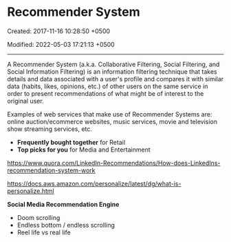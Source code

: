 # Recommender System

Created: 2017-11-16 10:28:50 +0500

Modified: 2022-05-03 17:21:13 +0500

---

A Recommender System (a.k.a. Collaborative Filtering, Social Filtering, and Social Information Filtering) is an information filtering technique that takes details and data associated with a user's profile and compares it with similar data (habits, likes, opinions, etc.) of other users on the same service in order to present recommendations of what might be of interest to the original user.



Examples of web services that make use of Recommender Systems are: online auction/ecommerce websites, music services, movie and television show streaming services, etc.


-   **Frequently bought together** for Retail
-   **Top picks for you** for Media and Entertainment



<https://www.quora.com/LinkedIn-Recommendations/How-does-LinkedIns-recommendation-system-work>

<https://docs.aws.amazon.com/personalize/latest/dg/what-is-personalize.html>



**Social Media Recommendation Engine**
-   Doom scrolling
-   Endless bottom / endless scrolling
-   Reel life vs real life
